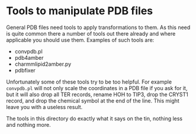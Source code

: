 Tools to manipulate PDB files
=============================

General PDB files need tools to apply transformations to them. As this need is
quite common there a number of tools out there already and where applicable
you should use them. Examples of such tools are:

* convpdb.pl
* pdb4amber
* charmmlipid2amber.py
* pdbfixer

Unfortunately some of these tools try to be too helpful. For example `convpdb.pl`
will not only scale the coordinates in a PDB file if you ask for it, but it will
also drop all TER records, rename HOH to TIP3, drop the CRYST1 record, and drop
the chemical symbol at the end of the line. This might leave you with a useless
result. 

The tools in this directory do exactly what it says on the tin, nothing less
and nothing more.
